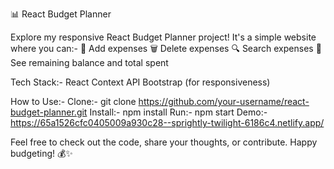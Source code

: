 📊 React Budget Planner

Explore my responsive React Budget Planner project! It's a simple website where you can:-
📝 Add expenses
🗑 Delete expenses
🔍 Search expenses
💸 See remaining balance and total spent


Tech Stack:-
React
Context API
Bootstrap (for responsiveness)


How to Use:-
Clone:- git clone https://github.com/your-username/react-budget-planner.git
Install:- npm install
Run:- npm start
Demo:- 
https://65a1526cfc0405009a930c28--sprightly-twilight-6186c4.netlify.app/

Feel free to check out the code, share your thoughts, or contribute. 
Happy budgeting! 💰✨
